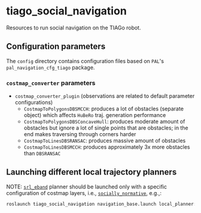 # tiago_social_navigation
Resources to run social navigation on the TIAGo robot.

## Configuration parameters
The `config` directory contains configuration files based on `PAL`'s `pal_navigation_cfg_tiago` package.

### `costmap_converter` parameters
- `costmap_converter_plugin` (observations are related to default parameter configurations)
    - `CostmapToPolygonsDBSMCCH`: produces a lot of obstacles (separate object) which affects `HuBeRo` traj. generation performance
    - `CostmapToPolygonsDBSConcaveHull`: produces moderate amount of obstacles but ignore a lot of single points that are obstacles; in the end makes traversing through corners harder
    - `CostmapToLinesDBSRANSAC`: produces massive amount of obstacles
    - `CostmapToLinesDBSMCCH`: produces approximately 3x more obstacles than `DBSRANSAC`

## Launching different local trajectory planners

NOTE: [`srl_eband`](https://github.com/rayvburn/srl_eband_local_planner) planner should be launched only with a specific configuration of costmap layers, i.e., [`socially_normative`](https://github.com/rayvburn/socially_normative_navigation), e.g.,:

```sh
roslaunch tiago_social_navigation navigation_base.launch local_planner:=srl_eband costmap_contexts:=socially_normative
```

